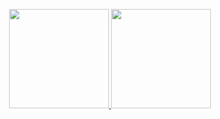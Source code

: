 <div align="center">
  <a href="https://github.com/tickeliciai">
  <img height="180em" src="https://github-readme-stats.vercel.app/api?username=tickelicia&show_icons=true&theme=dracula&include_all_commits=true&count_private=true"/>
  <img height="180em" src="https://github-readme-stats.vercel.app/api/top-langs/?username=tickelicia&layout=compact&langs_count=7&theme=dracula"/>
</div>
